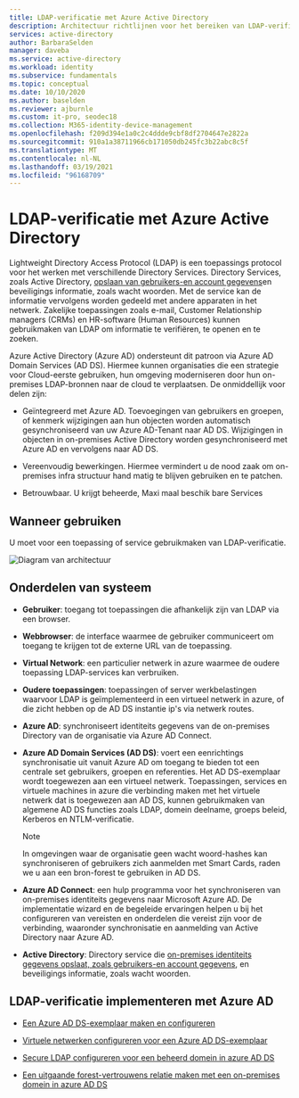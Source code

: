 ```yaml
---
title: LDAP-verificatie met Azure Active Directory
description: Architectuur richtlijnen voor het bereiken van LDAP-verificatie met Azure Active Directory.
services: active-directory
author: BarbaraSelden
manager: daveba
ms.service: active-directory
ms.workload: identity
ms.subservice: fundamentals
ms.topic: conceptual
ms.date: 10/10/2020
ms.author: baselden
ms.reviewer: ajburnle
ms.custom: it-pro, seodec18
ms.collection: M365-identity-device-management
ms.openlocfilehash: f209d394e1a0c2c4ddde9cbf8df2704647e2822a
ms.sourcegitcommit: 910a1a38711966cb171050db245fc3b22abc8c5f
ms.translationtype: MT
ms.contentlocale: nl-NL
ms.lasthandoff: 03/19/2021
ms.locfileid: "96168709"
---
```

# <a name="ldap-authentication-with-azure-active-directory"></a>LDAP-verificatie met Azure Active Directory

Lightweight Directory Access Protocol (LDAP) is een toepassings protocol voor het werken met verschillende Directory Services. Directory Services, zoals Active Directory, [opslaan van gebruikers-en account gegevens](https://www.dnsstuff.com/active-directory-service-accounts)en beveiligings informatie, zoals wacht woorden. Met de service kan de informatie vervolgens worden gedeeld met andere apparaten in het netwerk. Zakelijke toepassingen zoals e-mail, Customer Relationship managers (CRMs) en HR-software (Human Resources) kunnen gebruikmaken van LDAP om informatie te verifiëren, te openen en te zoeken. 

Azure Active Directory (Azure AD) ondersteunt dit patroon via Azure AD Domain Services (AD DS). Hiermee kunnen organisaties die een strategie voor Cloud-eerste gebruiken, hun omgeving moderniseren door hun on-premises LDAP-bronnen naar de cloud te verplaatsen. De onmiddellijk voor delen zijn: 

* Geïntegreerd met Azure AD. Toevoegingen van gebruikers en groepen, of kenmerk wijzigingen aan hun objecten worden automatisch gesynchroniseerd van uw Azure AD-Tenant naar AD DS. Wijzigingen in objecten in on-premises Active Directory worden gesynchroniseerd met Azure AD en vervolgens naar AD DS.

* Vereenvoudig bewerkingen. Hiermee vermindert u de nood zaak om on-premises infra structuur hand matig te blijven gebruiken en te patchen. 

* Betrouwbaar. U krijgt beheerde, Maxi maal beschik bare Services 

## <a name="use-when"></a>Wanneer gebruiken

U moet voor een toepassing of service gebruikmaken van LDAP-verificatie.

![Diagram van architectuur](./media/authentication-patterns/ldap-auth.png)

## <a name="components-of-system"></a>Onderdelen van systeem

* **Gebruiker**: toegang tot toepassingen die afhankelijk zijn van LDAP via een browser.

* **Webbrowser**: de interface waarmee de gebruiker communiceert om toegang te krijgen tot de externe URL van de toepassing.

* **Virtual Network**: een particulier netwerk in azure waarmee de oudere toepassing LDAP-services kan verbruiken. 

* **Oudere toepassingen**: toepassingen of server werkbelastingen waarvoor LDAP is geïmplementeerd in een virtueel netwerk in azure, of die zicht hebben op de AD DS instantie ip's via netwerk routes. 

* **Azure AD**: synchroniseert identiteits gegevens van de on-premises Directory van de organisatie via Azure AD Connect.

* **Azure AD Domain Services (AD DS)**: voert een eenrichtings synchronisatie uit vanuit Azure AD om toegang te bieden tot een centrale set gebruikers, groepen en referenties. Het AD DS-exemplaar wordt toegewezen aan een virtueel netwerk. Toepassingen, services en virtuele machines in azure die verbinding maken met het virtuele netwerk dat is toegewezen aan AD DS, kunnen gebruikmaken van algemene AD DS functies zoals LDAP, domein deelname, groeps beleid, Kerberos en NTLM-verificatie.
   > [!NOTE]
   >  In omgevingen waar de organisatie geen wacht woord-hashes kan synchroniseren of gebruikers zich aanmelden met Smart Cards, raden we u aan een bron-forest te gebruiken in AD DS. 

* **Azure AD Connect**: een hulp programma voor het synchroniseren van on-premises identiteits gegevens naar Microsoft Azure AD. De implementatie wizard en de begeleide ervaringen helpen u bij het configureren van vereisten en onderdelen die vereist zijn voor de verbinding, waaronder synchronisatie en aanmelding van Active Directory naar Azure AD. 

* **Active Directory**: Directory service die [on-premises identiteits gegevens opslaat, zoals gebruikers-en account gegevens](https://www.dnsstuff.com/active-directory-service-accounts), en beveiligings informatie, zoals wacht woorden.

## <a name="implement-ldap-authentication-with-azure-ad"></a>LDAP-verificatie implementeren met Azure AD

* [Een Azure AD DS-exemplaar maken en configureren](../../active-directory-domain-services/tutorial-create-instance.md) 

* [Virtuele netwerken configureren voor een Azure AD DS-exemplaar](../../active-directory-domain-services/tutorial-configure-networking.md) 

* [Secure LDAP configureren voor een beheerd domein in azure AD DS](../../active-directory-domain-services/tutorial-configure-ldaps.md) 

* [Een uitgaande forest-vertrouwens relatie maken met een on-premises domein in azure AD DS](../../active-directory-domain-services/tutorial-create-forest-trust.md)

